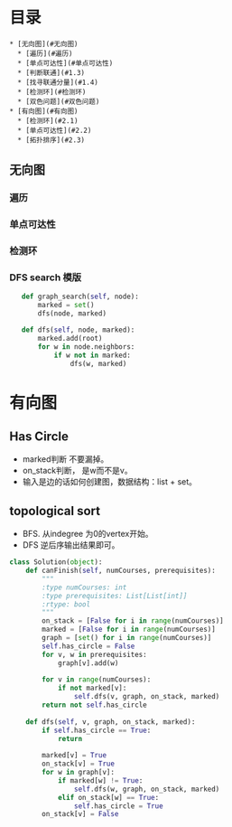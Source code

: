 # 目录 #
    * [无向图](#无向图)
      * [遍历](#遍历)
      * [单点可达性](#单点可达性)
      * [判断联通](#1.3)
      * [找寻联通分量](#1.4)
      * [检测环](#检测环)
      * [双色问题](#双色问题)
    * [有向图](#有向图)
      * [检测环](#2.1)
      * [单点可达性](#2.2)
      * [拓扑排序](#2.3)

## 无向图 ##
### 遍历
### 单点可达性
### 检测环
### DFS search 模版
```python
   def graph_search(self, node):
       marked = set()
       dfs(node, marked)

   def dfs(self, node, marked):
       marked.add(root)
       for w in node.neighbors:
           if w not in marked:
               dfs(w, marked)
```
# 有向图 #

## Has Circle ##
  + marked判断 不要漏掉。
  + on_stack判断， 是w而不是v。
  + 输入是边的话如何创建图，数据结构：list + set。

## topological sort ##
  + BFS. 从indegree 为0的vertex开始。
  + DFS 逆后序输出结果即可。

```python
class Solution(object):
    def canFinish(self, numCourses, prerequisites):
        """
        :type numCourses: int
        :type prerequisites: List[List[int]]
        :rtype: bool
        """
        on_stack = [False for i in range(numCourses)]
        marked = [False for i in range(numCourses)]
        graph = [set() for i in range(numCourses)]
        self.has_circle = False
        for v, w in prerequisites:
            graph[v].add(w)    
        
        for v in range(numCourses):
            if not marked[v]:
                self.dfs(v, graph, on_stack, marked)
        return not self.has_circle
    
    def dfs(self, v, graph, on_stack, marked):        
        if self.has_circle == True:
            return
        
        marked[v] = True
        on_stack[v] = True
        for w in graph[v]:
            if marked[w] != True:
                self.dfs(w, graph, on_stack, marked)
            elif on_stack[w] == True:
                self.has_circle = True
        on_stack[v] = False
```
